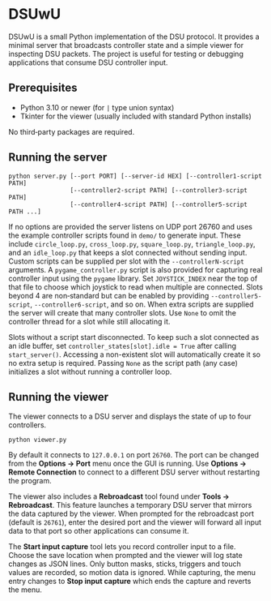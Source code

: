 # DSUwU

DSUwU is a small Python implementation of the DSU protocol. It provides a
minimal server that broadcasts controller state and a simple viewer for
inspecting DSU packets. The project is useful for testing or debugging
applications that consume DSU controller input.

## Prerequisites

- Python 3.10 or newer (for `|` type union syntax)
- Tkinter for the viewer (usually included with standard Python installs)

No third‑party packages are required.

## Running the server

```
python server.py [--port PORT] [--server-id HEX] [--controller1-script PATH]
                 [--controller2-script PATH] [--controller3-script PATH]
                 [--controller4-script PATH] [--controller5-script PATH ...]
```

If no options are provided the server listens on UDP port 26760 and uses the
example controller scripts found in `demo/` to generate input. These include
`circle_loop.py`, `cross_loop.py`, `square_loop.py`, `triangle_loop.py`, and an
`idle_loop.py` that keeps a slot connected without sending input. Custom scripts
can be supplied per slot with the `--controllerN-script` arguments. A
`pygame_controller.py` script is also provided for capturing real controller
input using the `pygame` library. Set ``JOYSTICK_INDEX`` near the top of that
file to choose which joystick to read when multiple are connected. Slots beyond 4
are non‑standard but can be enabled by providing `--controller5-script`,
`--controller6-script`, and so on. When extra scripts are supplied the server
will create that many controller slots. Use `None` to omit the controller
thread for a slot while still allocating it.

Slots without a script start disconnected. To keep such a slot connected as an
idle buffer, set `controller_states[slot].idle = True` after calling
`start_server()`. Accessing a non-existent slot will automatically create it so
no extra setup is required.
Passing `None` as the script path (any case) initializes a slot without running
a controller loop.

## Running the viewer

The viewer connects to a DSU server and displays the state of up to four
controllers.

```
python viewer.py
```

By default it connects to `127.0.0.1` on port `26760`. The port can be changed
from the **Options → Port** menu once the GUI is running. Use **Options →
Remote Connection** to connect to a different DSU server without restarting the
program.

The viewer also includes a **Rebroadcast** tool found under **Tools →
Rebroadcast**. This feature launches a temporary DSU server that mirrors the
data captured by the viewer. When prompted for the rebroadcast port (default is
`26761`), enter the desired port and the viewer will forward all input data to
that port so other applications can consume it.

The **Start input capture** tool lets you record controller input to a file.
Choose the save location when prompted and the viewer will log state changes as
JSON lines. Only button masks, sticks, triggers and touch values are recorded,
so motion data is ignored. While capturing, the menu entry changes to **Stop
input capture** which ends the capture and reverts the menu.

